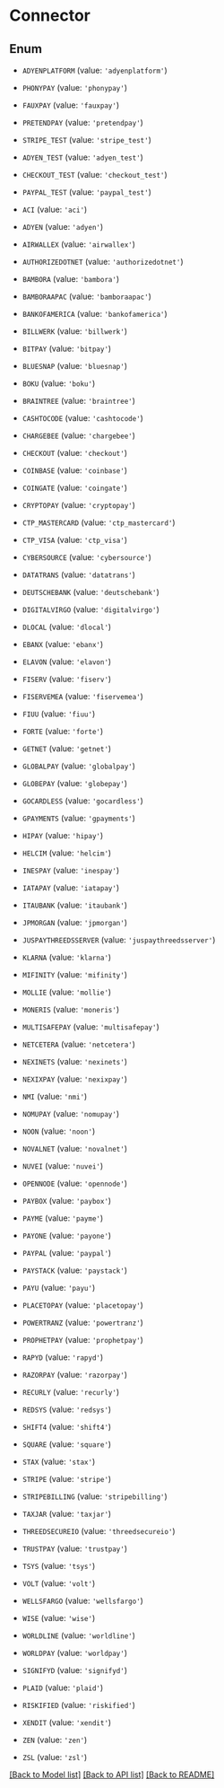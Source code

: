 # Connector


## Enum

* `ADYENPLATFORM` (value: `'adyenplatform'`)

* `PHONYPAY` (value: `'phonypay'`)

* `FAUXPAY` (value: `'fauxpay'`)

* `PRETENDPAY` (value: `'pretendpay'`)

* `STRIPE_TEST` (value: `'stripe_test'`)

* `ADYEN_TEST` (value: `'adyen_test'`)

* `CHECKOUT_TEST` (value: `'checkout_test'`)

* `PAYPAL_TEST` (value: `'paypal_test'`)

* `ACI` (value: `'aci'`)

* `ADYEN` (value: `'adyen'`)

* `AIRWALLEX` (value: `'airwallex'`)

* `AUTHORIZEDOTNET` (value: `'authorizedotnet'`)

* `BAMBORA` (value: `'bambora'`)

* `BAMBORAAPAC` (value: `'bamboraapac'`)

* `BANKOFAMERICA` (value: `'bankofamerica'`)

* `BILLWERK` (value: `'billwerk'`)

* `BITPAY` (value: `'bitpay'`)

* `BLUESNAP` (value: `'bluesnap'`)

* `BOKU` (value: `'boku'`)

* `BRAINTREE` (value: `'braintree'`)

* `CASHTOCODE` (value: `'cashtocode'`)

* `CHARGEBEE` (value: `'chargebee'`)

* `CHECKOUT` (value: `'checkout'`)

* `COINBASE` (value: `'coinbase'`)

* `COINGATE` (value: `'coingate'`)

* `CRYPTOPAY` (value: `'cryptopay'`)

* `CTP_MASTERCARD` (value: `'ctp_mastercard'`)

* `CTP_VISA` (value: `'ctp_visa'`)

* `CYBERSOURCE` (value: `'cybersource'`)

* `DATATRANS` (value: `'datatrans'`)

* `DEUTSCHEBANK` (value: `'deutschebank'`)

* `DIGITALVIRGO` (value: `'digitalvirgo'`)

* `DLOCAL` (value: `'dlocal'`)

* `EBANX` (value: `'ebanx'`)

* `ELAVON` (value: `'elavon'`)

* `FISERV` (value: `'fiserv'`)

* `FISERVEMEA` (value: `'fiservemea'`)

* `FIUU` (value: `'fiuu'`)

* `FORTE` (value: `'forte'`)

* `GETNET` (value: `'getnet'`)

* `GLOBALPAY` (value: `'globalpay'`)

* `GLOBEPAY` (value: `'globepay'`)

* `GOCARDLESS` (value: `'gocardless'`)

* `GPAYMENTS` (value: `'gpayments'`)

* `HIPAY` (value: `'hipay'`)

* `HELCIM` (value: `'helcim'`)

* `INESPAY` (value: `'inespay'`)

* `IATAPAY` (value: `'iatapay'`)

* `ITAUBANK` (value: `'itaubank'`)

* `JPMORGAN` (value: `'jpmorgan'`)

* `JUSPAYTHREEDSSERVER` (value: `'juspaythreedsserver'`)

* `KLARNA` (value: `'klarna'`)

* `MIFINITY` (value: `'mifinity'`)

* `MOLLIE` (value: `'mollie'`)

* `MONERIS` (value: `'moneris'`)

* `MULTISAFEPAY` (value: `'multisafepay'`)

* `NETCETERA` (value: `'netcetera'`)

* `NEXINETS` (value: `'nexinets'`)

* `NEXIXPAY` (value: `'nexixpay'`)

* `NMI` (value: `'nmi'`)

* `NOMUPAY` (value: `'nomupay'`)

* `NOON` (value: `'noon'`)

* `NOVALNET` (value: `'novalnet'`)

* `NUVEI` (value: `'nuvei'`)

* `OPENNODE` (value: `'opennode'`)

* `PAYBOX` (value: `'paybox'`)

* `PAYME` (value: `'payme'`)

* `PAYONE` (value: `'payone'`)

* `PAYPAL` (value: `'paypal'`)

* `PAYSTACK` (value: `'paystack'`)

* `PAYU` (value: `'payu'`)

* `PLACETOPAY` (value: `'placetopay'`)

* `POWERTRANZ` (value: `'powertranz'`)

* `PROPHETPAY` (value: `'prophetpay'`)

* `RAPYD` (value: `'rapyd'`)

* `RAZORPAY` (value: `'razorpay'`)

* `RECURLY` (value: `'recurly'`)

* `REDSYS` (value: `'redsys'`)

* `SHIFT4` (value: `'shift4'`)

* `SQUARE` (value: `'square'`)

* `STAX` (value: `'stax'`)

* `STRIPE` (value: `'stripe'`)

* `STRIPEBILLING` (value: `'stripebilling'`)

* `TAXJAR` (value: `'taxjar'`)

* `THREEDSECUREIO` (value: `'threedsecureio'`)

* `TRUSTPAY` (value: `'trustpay'`)

* `TSYS` (value: `'tsys'`)

* `VOLT` (value: `'volt'`)

* `WELLSFARGO` (value: `'wellsfargo'`)

* `WISE` (value: `'wise'`)

* `WORLDLINE` (value: `'worldline'`)

* `WORLDPAY` (value: `'worldpay'`)

* `SIGNIFYD` (value: `'signifyd'`)

* `PLAID` (value: `'plaid'`)

* `RISKIFIED` (value: `'riskified'`)

* `XENDIT` (value: `'xendit'`)

* `ZEN` (value: `'zen'`)

* `ZSL` (value: `'zsl'`)

[[Back to Model list]](../README.md#documentation-for-models) [[Back to API list]](../README.md#documentation-for-api-endpoints) [[Back to README]](../README.md)


